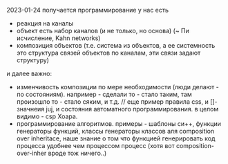 2023-01-24
получается программирование у нас есть
- реакция на каналы
- объект есть набор каналов (и не только, но основа) (~ Пи исчисление, Kahn networks)
- композиция объектов (т.е. система из объектов, а ее системность это структура связей объектов по каналам, эти связи задают структуру)

и далее важно:
- изменчивость композиции по мере необходимости (люди делают - по состояниям). например - сделали то - стало таким, там произошло то - стало сяким, и т.д. // еще пример правила css, и []-значнеия juj, и состояния автоматного программирования. в целом видимо - csp Хоара.
- программирование алгоритмов. примеры - шаблоны си++, функции генераторы функций, классы генераторы классов аля composition over inheritace, наше знание о том что функцией генерировать код процесса удобнее чем процессом процесс (хотя вот composition-over-inher вроде тож ничего..)

